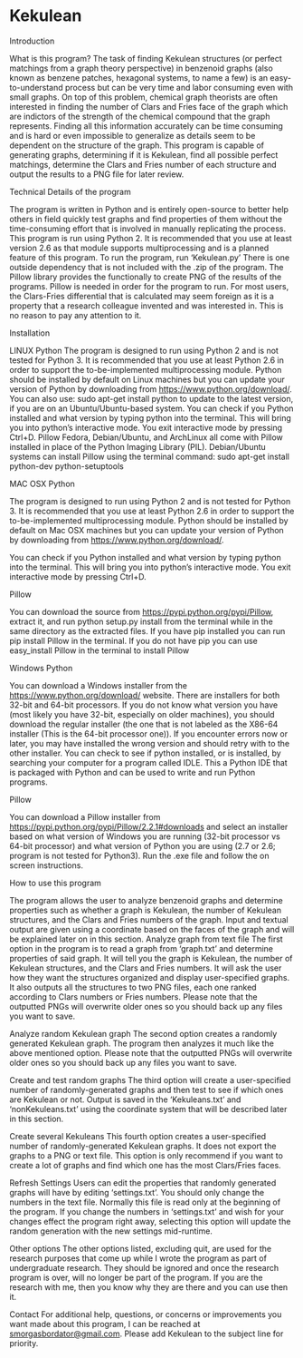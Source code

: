 Kekulean
========
Introduction

What is this program?
The task of finding Kekulean structures (or perfect matchings from a graph theory perspective) in benzenoid graphs (also known as benzene patches, hexagonal systems, to name a few) is an easy-to-understand process but can be very time and labor consuming even with small graphs. On top of this problem, chemical graph theorists are often interested in finding the number of Clars and Fries face of the graph which are indictors of the strength of the chemical compound that the graph represents. Finding all this information accurately can be time consuming and is hard or even impossible to generalize as details seem to be dependent on the structure of the graph.
This program is capable of generating graphs, determining if it is Kekulean, find all possible perfect matchings, determine the Clars and Fries number of each structure and output the results to a PNG file for later review.

Technical Details of the program

The program is written in Python and is entirely open-source to better help others in field quickly test graphs and find properties of them without the time-consuming effort that is involved in manually replicating the process.  This program is run using Python 2. It is recommended that you use at least version 2.6 as that module supports multiprocessing and is a planned feature of this program. 
To run the program, run ‘Kekulean.py’
There is one outside dependency that is not included with the .zip of the program. The Pillow library provides the functionally to create PNG of the results of the programs. Pillow is needed in order for the program to run.
For most users, the Clars-Fries differential that is calculated may seem foreign as it is a property that a research colleague invented and was interested in.  This is no reason to pay any attention to it.

Installation

LINUX
Python
The program is designed to run using Python 2 and is not tested for Python 3. It is recommended that you use at least Python 2.6 in order to support the to-be-implemented multiprocessing module. Python should be installed by default on Linux machines but you can update your version of Python by downloading from https://www.python.org/download/.  You can also use: sudo apt-get install python to update to the latest version, if you are on an Ubuntu/Ubuntu-based system.
You can check if you Python installed and what version by typing python into the terminal. This will bring you into python’s interactive mode. You exit interactive mode by pressing Ctrl+D.
Pillow
Fedora, Debian/Ubuntu, and ArchLinux all come with Pillow installed in place of the Python Imaging Library (PIL).  Debian/Ubuntu systems can install Pillow using the terminal command: sudo apt-get install python-dev python-setuptools 

MAC OSX
Python

The program is designed to run using Python 2 and is not tested for Python 3. It is recommended that you use at least Python 2.6 in order to support the to-be-implemented multiprocessing module. Python should be installed by default on Mac OSX machines but you can update your version of Python by downloading from https://www.python.org/download/.  

You can check if you Python installed and what version by typing python into the terminal. This will bring you into python’s interactive mode. You exit interactive mode by pressing Ctrl+D.


Pillow

You can download the source from https://pypi.python.org/pypi/Pillow, extract it, and run python setup.py install from the terminal while in the same directory as the extracted files. If you have pip installed you can run pip install Pillow in the terminal. If you do not have pip you can use easy_install Pillow in the terminal to install Pillow

Windows
Python

You can download a Windows installer from the https://www.python.org/download/ website. There are installers for both 32-bit and 64-bit processors. If you do not know what version you have (most likely you have 32-bit, especially on older machines), you should download the regular installer (the one that is not labeled as the X86-64 installer (This is the 64-bit processor one)).  If you encounter errors now or later, you may have installed the wrong version and should retry with to the other installer.  You can check to see if python installed, or is installed, by searching your computer for a program called IDLE. This a Python IDE that is packaged with Python and can be used to write and run Python programs.

Pillow

You can download a Pillow installer from https://pypi.python.org/pypi/Pillow/2.2.1#downloads and select an installer based on what version of Windows you are running (32-bit processor vs 64-bit processor) and what version of Python you are using (2.7 or 2.6; program is not tested for Python3).
Run the .exe file and follow the on screen instructions.

How to use this program

The program allows the user to analyze benzenoid graphs and determine properties such as whether a graph is Kekulean, the number of Kekulean structures, and the Clars and Fries numbers of the graph.  Input and textual output are given using a coordinate based on the faces of the graph and will be explained later on in this section. 
Analyze graph from text file
The first option in the program is to read a graph from ‘graph.txt’ and determine properties of said graph. It will tell you the graph is Kekulean, the number of Kekulean structures, and the Clars and Fries numbers. It will ask the user how they want the structures organized and display user-specified graphs. It also outputs all the structures to two PNG files, each one ranked according to Clars numbers or Fries numbers. Please note that the outputted PNGs will overwrite older ones so you should back up any files you want to save.  

Analyze random Kekulean graph
The second option creates a randomly generated Kekulean graph. The program then analyzes it much like the above mentioned option. Please note that the outputted PNGs will overwrite older ones so you should back up any files you want to save.  

Create and test random graphs
The third option will create a user-specified number of randomly-generated graphs and then test to see if which ones are Kekulean or not.  Output is saved in the ‘Kekuleans.txt’ and ‘nonKekuleans.txt’ using the coordinate system that will be described later in this section.

Create several Kekuleans
This fourth option creates a user-specified number of randomly-generated Kekulean graphs. It does not export the graphs to a PNG or text file.  This option is only recommend if you want to create a lot of graphs and find which one has the most Clars/Fries faces.

Refresh Settings
Users can edit the properties that randomly generated graphs will have by editing ‘settings.txt’.  You should only change the numbers in the text file.  Normally this file is read only at the beginning of the program. If you change the numbers in ‘settings.txt’ and wish for your changes effect the program right away, selecting this option will update the random generation with the new settings mid-runtime.

Other options
The other options listed, excluding quit, are used for the research purposes that come up while I wrote the program as part of undergraduate research.  They should be ignored and once the research program is over, will no longer be part of the program. If you are the research with me, then you know why they are there and you can use then it.

Contact
For additional help, questions, or concerns or improvements you want made about this program, I can be reached at smorgasbordator@gmail.com. Please add Kekulean to the subject line for priority.
